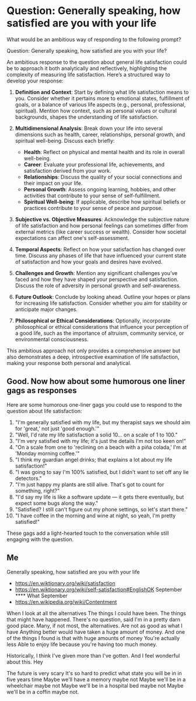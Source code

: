 # Question: Generally speaking, how satisfied are you with your life


What would be an ambitious way of responding to the following prompt?

Question: Generally speaking, how satisfied are you with your life?

An ambitious response to the question about general life satisfaction could be to approach it both analytically and reflectively, highlighting the complexity of measuring life satisfaction. Here’s a structured way to develop your response:

1. **Definition and Context**: Start by defining what life satisfaction means to you. Consider whether it pertains more to emotional states, fulfillment of goals, or a balance of various life aspects (e.g., personal, professional, spiritual). Mention how context, such as personal values or cultural backgrounds, shapes the understanding of life satisfaction.

2. **Multidimensional Analysis**: Break down your life into several dimensions such as health, career, relationships, personal growth, and spiritual well-being. Discuss each briefly:
   - **Health**: Reflect on physical and mental health and its role in overall well-being.
   - **Career**: Evaluate your professional life, achievements, and satisfaction derived from your work.
   - **Relationships**: Discuss the quality of your social connections and their impact on your life.
   - **Personal Growth**: Assess ongoing learning, hobbies, and other activities that contribute to your sense of self-fulfillment.
   - **Spiritual Well-being**: If applicable, describe how spiritual beliefs or practices contribute to your sense of peace and purpose.

3. **Subjective vs. Objective Measures**: Acknowledge the subjective nature of life satisfaction and how personal feelings can sometimes differ from external metrics (like career success or wealth). Consider how societal expectations can affect one's self-assessment.

4. **Temporal Aspects**: Reflect on how your satisfaction has changed over time. Discuss any phases of life that have influenced your current state of satisfaction and how your goals and desires have evolved.

5. **Challenges and Growth**: Mention any significant challenges you’ve faced and how they have shaped your perspective and satisfaction. Discuss the role of adversity in personal growth and self-awareness.

6. **Future Outlook**: Conclude by looking ahead. Outline your hopes or plans for increasing life satisfaction. Consider whether you aim for stability or anticipate major changes.

7. **Philosophical or Ethical Considerations**: Optionally, incorporate philosophical or ethical considerations that influence your perception of a good life, such as the importance of altruism, community service, or environmental consciousness.

This ambitious approach not only provides a comprehensive answer but also demonstrates a deep, introspective examination of life satisfaction, making your response both personal and analytical.

## Good. Now how about some humorous one liner gags as responses

Here are some humorous one-liner gags you could use to respond to the question about life satisfaction:

1. "I'm generally satisfied with my life, but my therapist says we should aim for 'great,' not just 'good enough.'"
2. "Well, I'd rate my life satisfaction a solid 10... on a scale of 1 to 100."
3. "I'm very satisfied with my life; it's just the details I'm not too keen on!"
4. "On a scale from one to 'reclining on a beach with a piña colada,' I'm at 'Monday morning coffee.'"
5. "I think my guardian angel drinks; that explains a lot about my life satisfaction!"
6. "I was going to say I'm 100% satisfied, but I didn't want to set off any lie detectors."
7. "I'm just happy my plants are still alive. That's got to count for something, right?"
8. "I'd say my life is like a software update — it gets there eventually, but expect some bugs along the way."
9. "Satisfied? I still can't figure out my phone settings, so let's start there."
10. "I have coffee in the morning and wine at night, so yeah, I'm pretty satisfied!"

These gags add a light-hearted touch to the conversation while still engaging with the question.


## Me

Generally speaking, how satisfied are you with your life

* https://en.wiktionary.org/wiki/satisfaction
* https://en.wiktionary.org/wiki/self-satisfaction#EnglishOK September **** What September 
* https://en.wikipedia.org/wiki/Contentment

When I look at all the alternatives The things I could have been. The things that might have happened. There's no question, said I'm in a pretty darn good place. Many, if not most, the alternatives. Are not as good as what I have Anything better would have taken a huge amount of money. And one of the things I found is that with huge amounts of money You're actually less Able to enjoy life because you're having too much money.

Historically, I think I've given more than I've gotten. And I feel wonderful about this. Hey

The future is very scary It's so hard to predict what state you will be in in five years time Maybe we'll have a memory maybe not Maybe we'll be in a wheelchair maybe not Maybe we'll be in a hospital bed maybe not Maybe we'll be in a coffin maybe not.

